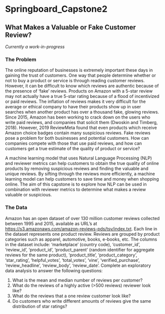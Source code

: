 # Springboard_Capstone2

## What Makes a Valuable or Fake Customer Review?
*Currently a work-in-progress*

### The Problem
The online reputation of businesses is extremely important these days in gaining the trust of customers. One way that people determine whether or not to buy a product or service is through reading customer reviews. However, it can be difficult to know which reviews are authentic because of the presence of ‘fake’ reviews. Products on Amazon with a 5-star review may not actually have a true 5-star rating because of a flood of incentivized or paid reviews. The inflation of reviews makes it very difficult for the average or ethical company to have their products show up in user searches when another product has over a thousand fake, glowing reviews. Since 2015, Amazon has been working to crack down on the users who write paid reviews, and companies that solicit them (Dwoskin and Timberg, 2018). However, 2019 ReviewMeta found that even products which receive Amazon choice badges contain many suspicious reviews.  Fake reviews pose a problem for both businesses and potential customers. How can companies compete with those that use paid reviews, and how can customers get a true estimate of the quality of product or service?

A machine learning model that uses Natural Language Processing (NLP) and reviewer metrics can help customers to obtain the true quality of online products by removing suspicious reviews and finding the valuable and unique reviews. By sifting through the reviews more efficiently, a machine learning model can help customers to save time and money when shopping online. The aim of this capstone is to explore how NLP can be used in combination with reviewer metrics to determine what makes a review valuable or suspicious.


### The Data
Amazon has an open dataset of over 130 million customer reviews collected between 1995 and 2015, available as URL’s at https://s3.amazonaws.com/amazon-reviews-pds/tsv/index.txt. Each line in the dataset represents one product review. Reviews are grouped by product categories such as apparel, automotive, books, e-books, etc. The columns in the dataset include: ‘marketplace’ (country code), ‘customer_id’, ‘review_id’, ‘product_id’, ‘product_parent’ (random identifier for aggregate reviews for the same product), ‘product_title’, ‘product_category’, ‘star_rating’, ‘helpful_votes’, ‘total_votes’, ‘vine’, ‘verified_purchase’, ‘review_headline’, ‘review_body’, ‘review_date’. 
Complete an exploratory data analysis to answer the following questions:

<ol>
  <li> What is the mean and median number of reviews per customer? </li>
<li> What do the reviews of a highly active (>500 reviews) reviewer look like? </li>
<li> What do the reviews that a one review customer look like? </li>
<li> Do customers who write different amounts of reviews give the same distribution of star ratings? </li>
  </ol>
